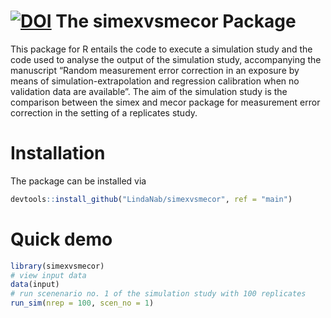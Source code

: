 [![DOI](https://zenodo.org/badge/348475790.svg)](https://zenodo.org/badge/latestdoi/348475790)
The simexvsmecor Package
========================

This package for R entails the code to execute a simulation study and
the code used to analyse the output of the simulation study,
accompanying the manuscript “Random measurement error correction in an
exposure by means of simulation-extrapolation and regression
calibration when no validation data are available”. The aim of the simulation study is the comparison between the simex and mecor package for measurement error correction in the setting of a replicates study.


Installation
============

The package can be installed via

``` r
devtools::install_github("LindaNab/simexvsmecor", ref = "main")
```

Quick demo
==========

``` r
library(simexvsmecor)
# view input data
data(input)
# run scenenario no. 1 of the simulation study with 100 replicates
run_sim(nrep = 100, scen_no = 1)
```
